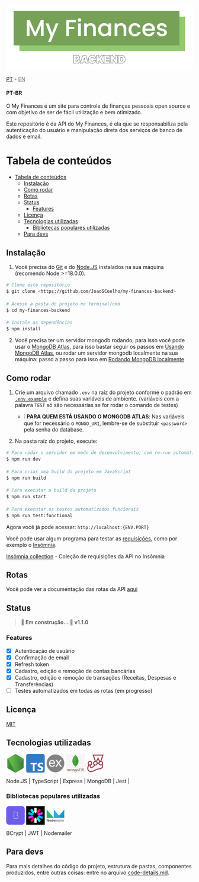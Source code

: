 <div style="text-align: center;">
  <img src="resources/logo.png" />
</div>

[PT](#pt-br) - <a href="#pt-br" title="English is not available yet" disable style="cursor: default; color: gray;">EN</a>

#### PT-BR
O My Finances é um site para controle de finanças pessoais open source e com objetivo de ser de fácil utilização e bem otimizado.

Este repositório é da API do My Finances, é ela que se responsabiliza pela autenticação do usuário e manipulação direta dos serviços de banco de dados e email.

Tabela de conteúdos
=
- [Tabela de conteúdos](#tabela-de-conteúdos)
  - [Instalação](#instalação)
  - [Como rodar](#como-rodar)
  - [Rotas](#rotas)
  - [Status](#status)
    - [Features](#features)
  - [Licença](#licença)
  - [Tecnologias utilizadas](#tecnologias-utilizadas)
    - [Bibliotecas populares utilizadas](#bibliotecas-populares-utilizadas)
  - [Para devs](#para-devs)

## Instalação

1. Você precisa do [Git](https://git-scm.com) e do [Node.JS](https://nodejs.org/) instalados na sua máquina (recomendo Node >=18.0.0).

```bash
# Clone este repositório
$ git clone <https://github.com/JoaoSCoelho/my-finances-backend>

# Acesse a pasta do projeto no terminal/cmd
$ cd my-finances-backend

# Instale as dependências
$ npm install
```

2. Você precisa ter um servidor mongodb rodando, para isso você pode usar o [MongoDB Atlas](https://www.mongodb.com/atlas), para isso bastar seguir os passos em [Usando MongoDB Atlas](docs/criando-mongodb-on-atlas.md), ou rodar um servidor mongodb localmente na sua máquina: passo a passo para isso em [Rodando MongoDB localmente](docs/instalacao-mongodb-community.md)

## Como rodar

1. Crie um arquivo chamado `.env` na raíz do projeto conforme o padrão em [`.env.example`](.env.example) e defina suas variáveis de ambiente. (variáveis com a palavra `TEST` só são necessárias se for rodar o comando de testes)
   * ❕ **PARA QUEM ESTÁ USANDO O MONGODB ATLAS**: Nas variáveis que for necessário o `MONGO_URI`, lembre-se de substituir `<password>` pela senha do database.

2. Na pasta raíz do projeto, execute:

```bash
# Para rodar o servidor em modo de desenvolvimento, com re-run automático quando arquivos forem alterados
$ npm run dev

# Para criar uma build do projeto em JavaScript
$ npm run build

# Para executar a build do projeto
$ npm run start

# Para executar os testes automatizados funcionais
$ npm run test:functional
```

Agora você já pode acessar: `http://localhost:{ENV.PORT}`

Você pode usar algum programa para testar as [requisições](#rotas), como por exemplo o [Insômnia](https://insomnia.rest/download).

[Insômnia collection](resources/Insomnia_2023-07-29.json) - Coleção de requisições da API no Insômnia

## Rotas
Você pode ver a documentação das rotas da API [aqui](docs/rotas.md)

## Status
> **🚧 Em construção... 🚧 v1.1.0**

### Features

- [x] Autenticação de usuário
- [x] Confirmação de email
- [x] Refresh token
- [x] Cadastro, edição e remoção de contas bancárias
- [x] Cadastro, edição e remoção de transações (Receitas, Despesas e Transferências)
- [ ] Testes automatizados em todas as rotas (em progresso)

## Licença

[MIT](https://choosealicense.com/licenses/mit/)

## Tecnologias utilizadas
<div style="display: inline-block">
  <img src="resources/node.png" style="width: 50px; height: 50px; vertical-align: middle;" title="Node" alt="Node logo">
  <img src="resources/typescript-logo.svg.png" style="width: 50px; vertical-align: middle;" title="TypeScript" alt="TypeScript logo">
  <img src="resources/express.png" style="width: 50px; background-color: white; border-radius: 9999px; vertical-align: middle;" title="Express" alt="Express logo">
  <img src="resources/mongodb.png" style="width: 50px; height: 50px; vertical-align: middle;" title="MongoDB" alt="MongoDB logo">
  <img src="resources/jest.png" style="width: 50px; height: 50px; vertical-align: middle;" title="Jest" alt="Jest logo">
</div>


Node.JS | TypeScript | Express | MongoDB | Jest |

### Bibliotecas populares utilizadas
<div style="display: inline-block">
  <img src="resources/bcrypt.png" style="width: 50px; vertical-align: middle;" title="BCrypt" alt="BCrypt logo">
  <img src="resources/jwt.png" style="width: 50px; vertical-align: middle;" title="JsonWebToken" alt="JsonWebToken logo">
  <img src="resources/nodemailer.webp" style="width: 50px; vertical-align: middle;" title="Nodemailer" alt="Nodemailer logo">

</div>

BCrypt | JWT | Nodemailer

## Para devs
Para mais detalhes do código do projeto, estrutura de pastas, componentes produzidos, entre outras coisas: entre no arquivo [code-details.md](code-details.md).
